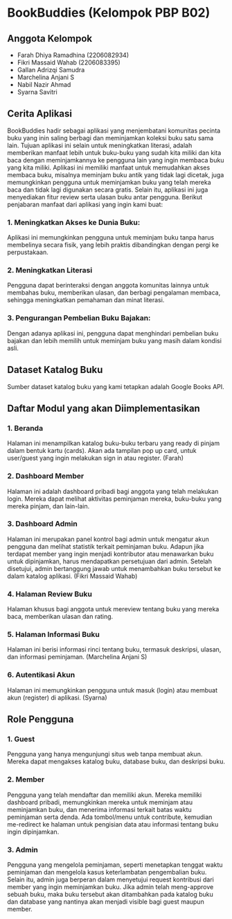 # BookBuddies (Kelompok PBP B02)
## Anggota Kelompok
- Farah Dhiya Ramadhina (2206082934)
- Fikri Massaid Wahab (2206083395)
- Gallan Adrizqi Samudra
- Marchelina Anjani S
- Nabil Nazir Ahmad
- Syarna Savitri
## Cerita Aplikasi
BookBuddies hadir sebagai aplikasi yang menjembatani komunitas pecinta buku yang inin saling berbagi dan meminjamkan koleksi buku satu sama lain. Tujuan aplikasi ini selain untuk meningkatkan literasi, adalah memberikan manfaat lebih untuk buku-buku yang sudah kita miliki dan kita baca dengan meminjamkannya ke pengguna lain yang ingin membaca buku yang kita miliki. Aplikasi ini memiliki manfaat untuk memudahkan akses membaca buku, misalnya meminjam buku antik yang tidak lagi dicetak, juga memungkinkan pengguna untuk meminjamkan buku yang telah mereka baca dan tidak lagi digunakan secara gratis. Selain itu, aplikasi ini juga menyediakan fitur review serta ulasan buku antar pengguna.
Berikut penjabaran manfaat dari aplikasi yang ingin kami buat:
### 1. Meningkatkan Akses ke Dunia Buku:
Aplikasi ini memungkinkan pengguna untuk meminjam buku tanpa harus membelinya secara fisik, yang lebih praktis dibandingkan dengan pergi ke perpustakaan.
### 2. Meningkatkan Literasi
Pengguna dapat berinteraksi dengan anggota komunitas lainnya untuk membahas buku, memberikan ulasan, dan berbagi pengalaman membaca, sehingga meningkatkan pemahaman dan minat literasi.
### 3. Pengurangan Pembelian Buku Bajakan:
Dengan adanya aplikasi ini, pengguna dapat menghindari pembelian buku bajakan dan lebih memilih untuk meminjam buku yang masih dalam kondisi asli.
## Dataset Katalog Buku
Sumber dataset katalog buku yang kami tetapkan adalah Google Books API.
## Daftar Modul yang akan Diimplementasikan
### 1. Beranda
Halaman ini menampilkan katalog buku-buku terbaru yang ready di pinjam dalam bentuk kartu (cards). Akan ada tampilan pop up card, untuk user/guest yang ingin melakukan sign in atau register. (Farah)
### 2. Dashboard Member
Halaman ini adalah dashboard pribadi bagi anggota yang telah melakukan login. Mereka dapat melihat aktivitas peminjaman mereka, buku-buku yang mereka pinjam, dan lain-lain. 
### 3. Dashboard Admin
Halaman ini merupakan panel kontrol bagi admin untuk mengatur akun pengguna dan melihat statistik terkait peminjaman buku. Adapun jika terdapat member yang ingin menjadi kontributor atau menawarkan buku untuk dipinjamkan, harus mendapatkan persetujuan dari admin. Setelah disetujui, admin bertanggung jawab untuk menambahkan buku tersebut ke dalam katalog aplikasi. (Fikri Massaid Wahab)
### 4. Halaman Review Buku
Halaman khusus bagi anggota untuk mereview tentang buku yang mereka baca, memberikan ulasan dan rating.
### 5. Halaman Informasi Buku
Halaman ini berisi informasi rinci tentang buku, termasuk deskripsi, ulasan, dan informasi peminjaman. (Marchelina Anjani S) 
### 6. Autentikasi Akun
Halaman ini memungkinkan pengguna untuk masuk (login) atau membuat akun (register) di aplikasi. (Syarna)
## Role Pengguna
### 1. Guest
Pengguna yang hanya mengunjungi situs web tanpa membuat akun. Mereka dapat mengakses katalog buku, database buku, dan deskripsi buku.
### 2. Member
Pengguna yang telah mendaftar dan memiliki akun. Mereka memiliki dashboard pribadi, memungkinkan mereka untuk meminjam atau meminjamkan buku, dan menerima informasi terkait batas waktu peminjaman serta denda. Ada tombol/menu untuk contribute, kemudian me-redirect ke halaman untuk pengisian data atau informasi tentang buku ingin dipinjamkan.
### 3. Admin
Pengguna yang mengelola peminjaman, seperti menetapkan tenggat waktu peminjaman dan mengelola kasus keterlambatan pengembalian buku. Selain itu, admin juga berperan dalam menyetujui request kontribusi dari member yang ingin meminjamkan buku. Jika admin telah meng-approve sebuah buku, maka buku tersebut akan ditambahkan pada katalog buku dan database yang nantinya akan menjadi visible bagi guest maupun member.
